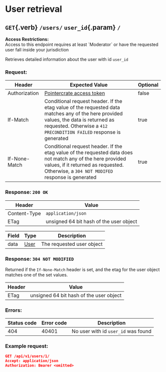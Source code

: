 <div class='panel fade js-scroll-anim' data-anim='fade'>

# User retrieval

## `GET`{.verb} `/users/` `user_id`{.param} `/`

<div class='info-yellow'>
<b>Access Restrictions:</b><br>
Access to this endpoint requires at least `Moderator` or have the requested user fall inside your jurisdiction
</div>

Retrieves detailed information about the user with id `user_id`

### Request:

| Header        | Expected Value                                                                                                                                                                                              | Optional |
| ------------- | ----------------------------------------------------------------------------------------------------------------------------------------------------------------------------------------------------------- | -------- |
| Authorization | [Pointercrate access token](/documentation/#access-tokens)                                                                                                                                                  | false    |
| If-Match      | Conditional request header. If the etag value of the requested data matches any of the here provided values, the data is returned as requested. Otherwise a `412 PRECONDITION FAILED` response is generated | true     |
| If-None-Match | Conditional request header. If the etag value of the requested data does not match any of the here provided values, if it returned as requested. Otherwise, a `304 NOT MODIFED` response is generated       | true     |

### Response: `200 OK`

| Header       | Value                                   |
| ------------ | --------------------------------------- |
| Content-Type | `application/json`                      |
| ETag         | unsigned 64 bit hash of the user object |

| Field | Type                                 | Description               |
| ----- | ------------------------------------ | ------------------------- |
| data  | [User](/documentation/objects/#user) | The requested user object |

### Response: `304 NOT MODIFIED`

Returned if the `If-None-Match` header is set, and the etag for the user object matches one of the set values.

| Header | Value                                   |
| ------ | --------------------------------------- |
| ETag   | unsigned 64 bit hash of the user object |

### Errors:

| Status code | Error code | Description                         |
| ----------- | ---------- | ----------------------------------- |
| 404         | 40401      | No user with id `user_id` was found |

### Example request:

```json
GET /api/v1/users/1/
Accept: application/json
Authorization: Bearer <omitted>
```

</div>
